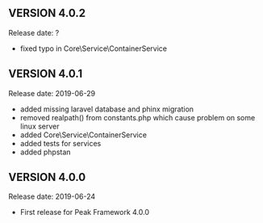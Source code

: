 VERSION 4.0.2
-------------
Release date: ?

 - fixed typo in Core\Service\ContainerService

VERSION 4.0.1
-------------
Release date: 2019-06-29

 - added missing laravel database and phinx migration
 - removed realpath() from constants.php which cause problem on some linux server
 - added Core\Service\ContainerService
 - added tests for services
 - added phpstan

VERSION 4.0.0
-------------
Release date: 2019-06-24

 - First release for Peak Framework 4.0.0